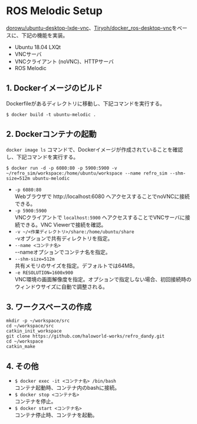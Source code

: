 # ROS Melodic Setup
[dorowu/ubuntu-desktop-lxde-vnc](https://hub.docker.com/r/dorowu/ubuntu-desktop-lxde-vnc/)、[Tiryoh/docker_ros-desktop-vnc](https://github.com/Tiryoh/docker-ros-desktop-vnc)をベースに、下記の機能を実装。
- Ubuntu 18.04 LXQt
- VNCサーバ
- VNCクライアント (noVNC)、HTTPサーバ
- ROS Melodic

## 1. Dockerイメージのビルド
Dockerfileがあるディレクトリに移動し、下記コマンドを実行する。
```
$ docker build -t ubuntu-melodic .
```

## 2. Dockerコンテナの起動
`docker image ls` コマンドで、Dockerイメージが作成されていることを確認し、下記コマンドを実行する。
```
$ docker run -d -p 6080:80 -p 5900:5900 -v ~/refro_sim/workspace:/home/ubuntu/workspace --name refro_sim --shm-size=512m ubuntu-melodic
```
- `-p 6080:80` <br>
  Webブラウザで http://localhost:6080 へアクセスすることでnoVNCに接続できる。<br>
- `-p 5900:5900` <br>
  VNCクライアントで `localhost:5900` へアクセスすることでVNCサーバに接続できる。VNC Viewerで接続を確認。<br>
- `-v ~/<作業ディレクトリ>/share:/home/ubuntu/share` <br>
  -vオプションで共有ディレクトリを指定。
- `--name <コンテナ名>` <br>
  --nameオプションでコンテナ名を指定。
- `--shm-size=512m` <br>
  共有メモリのサイズを指定。デフォルトでは64MB。
- `-e RESOLUTION=1600x900` <br>
  VNC環境の画面解像度を指定。オプションで指定しない場合、初回接続時のウィンドウサイズに自動で調整される。

## 3. ワークスペースの作成
```
mkdir -p ~/workspace/src
cd ~/workspace/src
catkin_init_workspace
git clone https://github.com/haloworld-works/refro_dandy.git
cd ~/workspace
catkin_make
```

## 4. その他
- `$ docker exec -it <コンテナ名> /bin/bash` <br>
  コンテナ起動時、コンテナ内のbashに接続。
- `$ docker stop <コンテナ名>` <br>
  コンテナを停止。
- `$ docker start <コンテナ名>` <br>
  コンテナ停止時、コンテナを起動。
